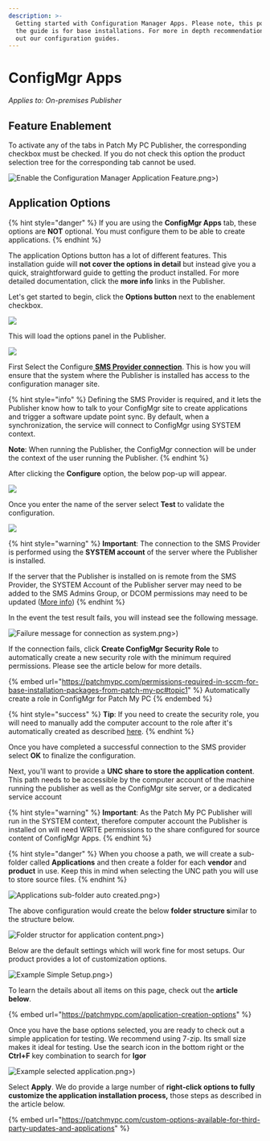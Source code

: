 ```yaml
---
description: >-
  Getting started with Configuration Manager Apps. Please note, this portion of
  the guide is for base installations. For more in depth recommendations check
  out our configuration guides.
---
```


# ConfigMgr Apps

_Applies to: On-premises Publisher_

## Feature Enablement&#x20;

To activate any of the tabs in Patch My PC Publisher, the corresponding checkbox must be checked. If you do not check this option the product selection tree for the corresponding tab cannot be used.

![Enable the Configuration Manager Application Feature](/_images/image-%281116 "Enable the Configuration Manager Application Feature").png>)

## Application Options

{% hint style="danger" %}
If you are using the **ConfigMgr Apps** tab, these options are **NOT** optional. You must configure them to be able to create applications.
{% endhint %}

The application Options button has a lot of different features. This installation guide will **not cover the options in detail** but instead give you a quick, straightforward guide to getting the product installed. For more detailed documentation, click the **more info** links in the Publisher.

Let's get started to begin, click the **Options button** next to the enablement checkbox.

![](/_images/image-%281345%29.png-"Click-Options" "")

This will load the options panel in the Publisher.&#x20;

![](/_images/image-%281344%29.png-"" "")

First Select the Configure[ **SMS Provider connection**](https://docs.microsoft.com/en-us/mem/configmgr/core/plan-design/hierarchy/plan-for-the-sms-provider#BKMK_PlanSMSProv). This is how you will ensure that the system where the Publisher is installed has access to the configuration manager site.

{% hint style="info" %}
Defining the SMS Provider is required, and it lets the Publisher know how to talk to your ConfigMgr site to create applications and trigger a software update point sync. By default, when a synchronization, the service will connect to ConfigMgr using SYSTEM context.

**Note**: When running the Publisher, the ConfigMgr connection will be under the context of the user running the Publisher.
{% endhint %}

After clicking the **Configure** option, the below pop-up will appear.&#x20;

![](/_images/image-%281346%29.png-"Enter-the-server-name-where-the-provider-service-is-installed." "")

Once you enter the name of the server select **Test** to validate the configuration.

![](/_images/image-%281348%29.png-"Example-of-validating-configuration" "")

{% hint style="warning" %}
**Important**: The connection to the SMS Provider is performed using the **SYSTEM account** of the server where the Publisher is installed.

If the server that the Publisher is installed on is remote from the SMS Provider, the SYSTEM Account of the Publisher server may need to be added to the SMS Admins Group, or DCOM permissions may need to be updated ([More info](https://docs.microsoft.com/en-us/mem/configmgr/core/servers/manage/modify-your-infrastructure#configure-dcom-permissions-for-remote-configuration-manager-console-connections))
{% endhint %}

In the event the test result fails, you will instead see the following message.

![Failure message for connection as system](/_images/image-%281102 "Failure message for connection as system").png>)

If the connection fails, click **Create ConfigMgr Security Role** to automatically create a new security role with the minimum required permissions. Please see the article below for more details.

{% embed url="https://patchmypc.com/permissions-required-in-sccm-for-base-installation-packages-from-patch-my-pc#topic1" %}
Automatically create a role in ConfigMgr for Patch My PC
{% endembed %}

{% hint style="success" %}
**Tip**: If you need to create the security role, you will need to manually add the computer account to the role after it's automatically created as described [here](https://patchmypc.com/permissions-required-in-sccm-for-base-installation-packages-from-patch-my-pc).
{% endhint %}

Once you have completed a successful connection to the SMS provider select **OK** to finalize the configuration.

Next, you'll want to provide a **UNC share to store the application content**. This path needs to be accessible by the computer account of the machine running the publisher as well as the ConfigMgr site server, or a dedicated service account&#x20;

{% hint style="warning" %}
**Important**: As the Patch My PC Publisher will run in the SYSTEM context, therefore computer account the Publisher is installed on will need WRITE permissions to the share configured for source content of ConfigMgr Apps.
{% endhint %}

{% hint style="danger" %}
When you choose a path, we will create a sub-folder called **Applications** and then create a folder for each **vendor** and **product** in use. Keep this in mind when selecting the UNC path you will use to store source files.
{% endhint %}

![Applications sub-folder auto created](/_images/image-%281267 "Applications sub-folder auto created").png>)

The above configuration would create the below **folder structure s**imilar to the structure below.

![Folder structor for application content](/_images/image-%281260 "Folder structor for application content").png>)

Below are the default settings which will work fine for most setups. Our product provides a lot of customization options.

![Example Simple Setup](/_images/image-%281265 "Example Simple Setup").png>)

To learn the details about all items on this page, check out the **article below**.

{% embed url="https://patchmypc.com/application-creation-options" %}

Once you have the base options selected, you are ready to check out a simple application for testing. We recommend using 7-zip. Its small size makes it ideal for testing. Use the search icon in the bottom right or the **Ctrl+F** key combination to search for **Igor**

![Example selected application](/_images/image-%281192 "Example selected application").png>)

Select **Apply**. We do provide a large number of **right-click options to fully customize the application installation process,** those steps as described in the article below.

{% embed url="https://patchmypc.com/custom-options-available-for-third-party-updates-and-applications" %}
